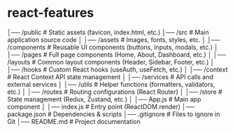 # react-features

│── /public            # Static assets (favicon, index.html, etc.)
│── /src               # Main application source code
│   │── /assets        # Images, fonts, styles, etc.
│   │── /components    # Reusable UI components (buttons, inputs, modals, etc.)
│   │── /pages         # Full page components (Home, About, Dashboard, etc.)
│   │── /layouts       # Common layout components (Header, Sidebar, Footer, etc.)
│   │── /hooks         # Custom React hooks (useAuth, useFetch, etc.)
│   │── /context       # React Context API state management
│   │── /services      # API calls and external services
│   │── /utils         # Helper functions (formatters, validators, etc.)
│   │── /routes        # Routing configurations (React Router)
│   │── /store         # State management (Redux, Zustand, etc.)
│   │── App.js         # Main app component
│   │── index.js       # Entry point (ReactDOM.render)
│── package.json       # Dependencies & scripts
│── .gitignore         # Files to ignore in Git
│── README.md          # Project documentation